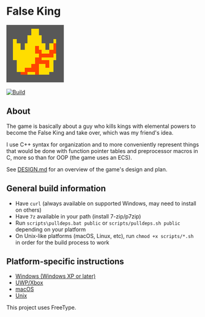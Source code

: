 # False King

![False King logo](build/windows/GdkAssets/Logo150x150.png)

[![Build](https://github.com/MobSlicer152/FalseKing/actions/workflows/build.yml/badge.svg)](https://github.com/MobSlicer152/FalseKing/actions/workflows/build.yml)

## About
The game is basically about a guy who kills kings with elemental powers to
become the False King and take over, which was my friend's idea.

I use C++ syntax for organization and to more conveniently represent things
that would be done with function pointer tables and preprocessor macros in C,
more so than for OOP (the game uses an ECS).

See [DESIGN.md]() for an overview of the game's design and plan.

## General build information
- Have `curl` (always available on supported Windows, may need to install on others)
- Have `7z` available in your path (install 7-zip/p7zip)
- Run `scripts\pulldeps.bat public` or `scripts/pulldeps.sh public` depending on your platform
- On Unix-like platforms (macOS, Linux, etc), run `chmod +x scripts/*.sh` in order for the build process to work

## Platform-specific instructions
- [Windows (Windows XP or later)](build/windows/BUILD.md)
- [UWP/Xbox](build/winrt/BUILD.md)
- [macOS](build/darwin/BUILD.md)
- [Unix](build/unix/BUILD.md)

This project uses FreeType.
